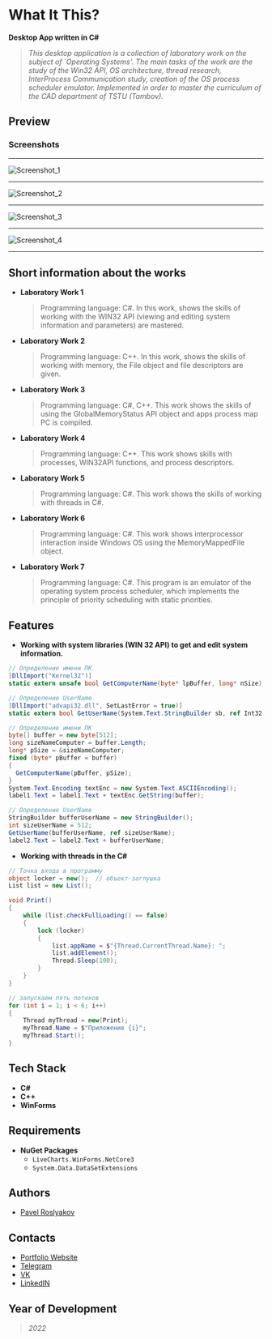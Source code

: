 # What It This?
  **Desktop App written in C#**
  >*This desktop application is a collection of laboratory work on the subject of `Operating Systems'. The main tasks of the work are the study of the Win32 API, OS architecture, thread research, InterProcess Communication study, creation of the OS process scheduler emulator. Implemented in order to master the curriculum of the CAD department of TSTU (Tambov).*

## Preview
### Screenshots
_____
![Screenshot_1](https://github.com/qpashkaaa/Operating-systems-laboratory-work/assets/95401099/62ae8042-cc98-4aa5-9b84-9f5b365a2af8)
_____
![Screenshot_2](https://github.com/qpashkaaa/Operating-systems-laboratory-work/assets/95401099/47a7c92f-7648-46de-b8b6-d2448adb4e38)
_____
![Screenshot_3](https://github.com/qpashkaaa/Operating-systems-laboratory-work/assets/95401099/c4a84bb6-ac74-434c-b343-44bf345cfc8d)
_____
![Screenshot_4](https://github.com/qpashkaaa/Operating-systems-laboratory-work/assets/95401099/df1f44db-70d4-46e4-b192-fd4fce432644)
_____

## Short information about the works
- **Laboratory Work 1**
  >Programming language: C#. In this work, shows the skills of working with the WIN32 API (viewing and editing system information and parameters) are mastered.
- **Laboratory Work 2**
  >Programming language: C++. In this work, shows the skills of working with memory, the File object and file descriptors are given.
- **Laboratory Work 3**
  >Programming language: C#, C++. This work shows the skills of using the GlobalMemoryStatus API object and apps process map PC is compiled.
- **Laboratory Work 4**
  >Programming language: C++. This work shows skills with processes, WIN32API functions, and process descriptors.
- **Laboratory Work 5**
  >Programming language: C#. This work shows the skills of working with threads in C#.
- **Laboratory Work 6**
  >Programming language: C#. This work shows interprocessor interaction inside Windows OS using the MemoryMappedFile object.
- **Laboratory Work 7**
  >Programming language: C#. This program is an emulator of the operating system process scheduler, which implements the principle of priority scheduling with static priorities.

## Features
- **Working with system libraries (WIN 32 API) to get and edit system information.**
```C#
// Определение имени ПК
[DllImport("Kernel32")]
static extern unsafe bool GetComputerName(byte* lpBuffer, long* nSize);

// Определение UserName
[DllImport("advapi32.dll", SetLastError = true)]
static extern bool GetUserName(System.Text.StringBuilder sb, ref Int32 length);
```
```C#
// Определение имени ПК
byte[] buffer = new byte[512];
long sizeNameComputer = buffer.Length;
long* pSize = &sizeNameComputer;
fixed (byte* pBuffer = buffer)
{
  GetComputerName(pBuffer, pSize);
}
System.Text.Encoding textEnc = new System.Text.ASCIIEncoding();
label1.Text = label1.Text + textEnc.GetString(buffer);

// Определение UserName
StringBuilder bufferUserName = new StringBuilder();
int sizeUserName = 512;
GetUserName(bufferUserName, ref sizeUserName);
label2.Text = label2.Text + bufferUserName;
```
- **Working with threads in the C#**
```C#
// Точка входа в программу
object locker = new();  // объект-заглушка
List list = new List();

void Print()
{
    while (list.checkFullLoading() == false)
    {
        lock (locker)
        {
            list.appName = $"{Thread.CurrentThread.Name}: ";
            list.addElement();
            Thread.Sleep(100);
        }
    }
}

// запускаем пять потоков
for (int i = 1; i < 6; i++)
{
    Thread myThread = new(Print);
    myThread.Name = $"Приложение {i}";
    myThread.Start();
}

```

## Tech Stack
- **С#**
- **C++**
- **WinForms**

## Requirements
- **NuGet Packages**
  - ```LiveCharts.WinForms.NetCore3```
  - ```System.Data.DataSetExtensions```

## Authors
- [Pavel Roslyakov](https://github.com/qpashkaaa)

## Contacts
- [Portfolio Website]()
- [Telegram](https://t.me/qpashkaaa)
- [VK](https://vk.com/qpashkaaa)
- [LinkedIN](https://www.linkedin.com/in/pavel-roslyakov-7b303928b/)

## Year of Development
> *2022*
